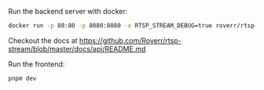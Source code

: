 Run the backend server with docker:

```bash
docker run -p 80:80 -p 8080:8080 -e RTSP_STREAM_DEBUG=true roverr/rtsp-stream:2-management
```

Checkout the docs at https://github.com/Roverr/rtsp-stream/blob/master/docs/api/README.md

Run the frontend:

```bash
pnpm dev
```
